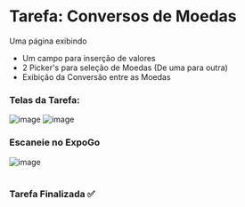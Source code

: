 # Tarefa: Conversos de Moedas

Uma página exibindo
  - Um campo para inserção de valores
  - 2 Picker's para seleção de Moedas (De uma para outra)
  - Exibição da Conversão entre as Moedas

<h3>Telas da Tarefa:</h3>

![image](https://user-images.githubusercontent.com/51220926/230648874-639d3d61-8d4a-49b7-b3f9-b66a009499b2.png)
![image](https://user-images.githubusercontent.com/51220926/230648959-bdc45dac-5fd3-4b80-8f5b-c574e5cf50b9.png)

<h3>Escaneie no ExpoGo</h3>

![image](https://user-images.githubusercontent.com/51220926/230649013-bb441cd3-a68b-459c-95a0-c44031c9df5c.png)

#
<h3>Tarefa Finalizada ✅</h3>